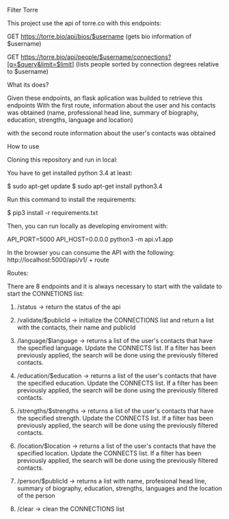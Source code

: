 Filter Torre

This project use the api of torre.co with this endpoints:

GET https://torre.bio/api/bios/$username (gets bio information of $username)

GET https://torre.bio/api/people/$username/connections?[q=$query&limit=$limit] (lists people sorted by connection degrees relative to $username)


What its does?

Given these endpoints, an flask aplication was builded to retrieve this endpoints
With the first route, information about the user and his contacts was obtained (name, professional head line, summary of biography, education, strengths, language and location)

with the second route information about the user's contacts was obtained

How to use

Cloning this repository and run in local:

You have to get installed python 3.4 at least:

$ sudo apt-get update
$ sudo apt-get install python3.4

Run this command to install the requirements:

$ pip3 install -r requirements.txt

Then, you can run locally as developing enviroment with:

API_PORT=5000 API_HOST=0.0.0.0 python3 -m api.v1.app

In the browser you can consume the API with the following:
http://localhost:5000/api/v1/ + route

Routes:

There are 8 endpoints and it is always necessary to start with the validate to start the CONNETIONS list:
1. /status -> return the status of the api

2. /validate/$publicId -> initialize the CONNECTIONS list and return a list with the contacts, their name and publicId

3. /language/$language -> returns a list of the user's contacts that have the specified language. Update the CONNECTS list. If a filter has been previously applied, the search will be done using the previously filtered contacts.

4. /education/$education -> returns a list of the user's contacts that have the specified education. Update the CONNECTS list. If a filter has been previously applied, the search will be done using the previously filtered contacts.

5. /strengths/$strengths -> returns a list of the user's contacts that have the specified strength. Update the CONNECTS list. If a filter has been previously applied, the search will be done using the previously filtered contacts.

6. /location/$location -> returns a list of the user's contacts that have the specified location. Update the CONNECTS list. If a filter has been previously applied, the search will be done using the previously filtered contacts.

7. /person/$publicId -> returns a list with name, profesional head line, summary of biography, education, strengths, languages and the location of the person

8. /clear -> clean the CONNECTIONS list
